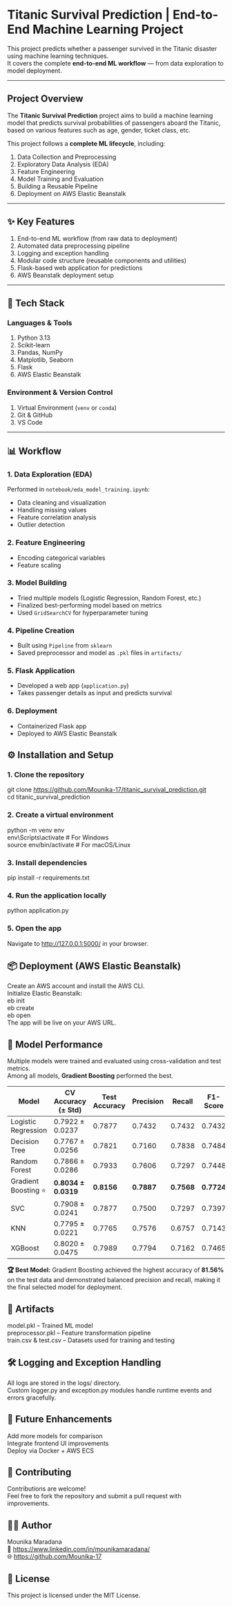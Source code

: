 #  Titanic Survival Prediction | End-to-End Machine Learning Project

This project predicts whether a passenger survived in the Titanic disaster using machine learning techniques.  
It covers the complete **end-to-end ML workflow** — from data exploration to model deployment.

---

##  Project Overview

The **Titanic Survival Prediction** project aims to build a machine learning model that predicts survival probabilities of passengers aboard the Titanic, based on various features such as age, gender, ticket class, etc.

This project follows a **complete ML lifecycle**, including:

1. Data Collection and Preprocessing  
2. Exploratory Data Analysis (EDA)  
3. Feature Engineering  
4. Model Training and Evaluation  
5. Building a Reusable Pipeline  
6. Deployment on AWS Elastic Beanstalk  

---

## ✨ Key Features

1. End-to-end ML workflow (from raw data to deployment)  
2. Automated data preprocessing pipeline  
3. Logging and exception handling  
4. Modular code structure (reusable components and utilities)  
5. Flask-based web application for predictions  
6. AWS Beanstalk deployment setup  

---

## 🧰 Tech Stack

### Languages & Tools
1. Python 3.13  
2. Scikit-learn  
3. Pandas, NumPy  
4. Matplotlib, Seaborn  
5. Flask  
6. AWS Elastic Beanstalk  

### Environment & Version Control
1. Virtual Environment (`venv` or `conda`)  
2. Git & GitHub  
3. VS Code  

---

## 📊 Workflow

### 1. Data Exploration (EDA)
Performed in `notebook/eda_model_training.ipynb`:  
- Data cleaning and visualization  
- Handling missing values  
- Feature correlation analysis  
- Outlier detection  

### 2. Feature Engineering
- Encoding categorical variables  
- Feature scaling  

### 3. Model Building
- Tried multiple models (Logistic Regression, Random Forest, etc.)  
- Finalized best-performing model based on metrics  
- Used `GridSearchCV` for hyperparameter tuning  

### 4. Pipeline Creation
- Built using `Pipeline` from `sklearn`  
- Saved preprocessor and model as `.pkl` files in `artifacts/`  

### 5. Flask Application
- Developed a web app (`application.py`)  
- Takes passenger details as input and predicts survival  

### 6. Deployment
- Containerized Flask app  
- Deployed to AWS Elastic Beanstalk   

## ⚙️ Installation and Setup  
### 1. Clone the repository  
git clone https://github.com/Mounika-17/titanic_survival_prediction.git  
cd titanic_survival_prediction  

### 2. Create a virtual environment  
python -m venv env  
env\Scripts\activate        # For Windows  
source env/bin/activate     # For macOS/Linux  

### 3. Install dependencies  
pip install -r requirements.txt  

### 4. Run the application locally  
python application.py  

### 5. Open the app  
Navigate to http://127.0.0.1:5000/ in your browser.  

## 📦 Deployment (AWS Elastic Beanstalk)  
Create an AWS account and install the AWS CLI.  
Initialize Elastic Beanstalk:  
eb init  
eb create  
eb open  
The app will be live on your AWS URL.  


## 🧪 Model Performance

Multiple models were trained and evaluated using cross-validation and test metrics.  
Among all models, **Gradient Boosting** performed the best.

| Model              | CV Accuracy (± Std) | Test Accuracy | Precision | Recall | F1-Score | ROC-AUC |
|--------------------|---------------------|----------------|------------|---------|-----------|----------|
| Logistic Regression | 0.7922 ± 0.0237 | 0.7877 | 0.7432 | 0.7432 | 0.7432 | 0.8513 |
| Decision Tree       | 0.7767 ± 0.0256 | 0.7821 | 0.7160 | 0.7838 | 0.7484 | 0.8328 |
| Random Forest       | 0.7866 ± 0.0286 | 0.7933 | 0.7606 | 0.7297 | 0.7448 | 0.8601 |
| Gradient Boosting ⭐ | **0.8034 ± 0.0319** | **0.8156** | **0.7887** | **0.7568** | **0.7724** | **0.8631** |
| SVC                 | 0.7908 ± 0.0241 | 0.7877 | 0.7500 | 0.7297 | 0.7397 | 0.8256 |
| KNN                 | 0.7795 ± 0.0221 | 0.7765 | 0.7576 | 0.6757 | 0.7143 | 0.8429 |
| XGBoost             | 0.8020 ± 0.0475 | 0.7989 | 0.7794 | 0.7162 | 0.7465 | 0.8725 |

**🏆 Best Model:** Gradient Boosting achieved the highest accuracy of **81.56%** on the test data and demonstrated balanced precision and recall, making it the final selected model for deployment.


## 📁 Artifacts
model.pkl – Trained ML model  
preprocessor.pkl – Feature transformation pipeline  
train.csv & test.csv – Datasets used for training and testing  

## 🛠️ Logging and Exception Handling  
All logs are stored in the logs/ directory.  
Custom logger.py and exception.py modules handle runtime events and errors gracefully.  

## 📘 Future Enhancements  
Add more models for comparison  
Integrate frontend UI improvements  
Deploy via Docker + AWS ECS  

## 🤝 Contributing  
Contributions are welcome!  
Feel free to fork the repository and submit a pull request with improvements.  

## 🧑‍💻 Author  
Mounika Maradana  
📧 https://www.linkedin.com/in/mounikamaradana/  
🌐 https://github.com/Mounika-17  

## 🪪 License  
This project is licensed under the MIT License.  

